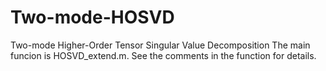 # Two-mode-HOSVD
Two-mode Higher-Order Tensor Singular Value Decomposition 
The main funcion is HOSVD_extend.m. See the comments in the function for details. 
